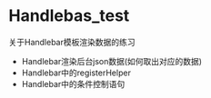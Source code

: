 # Handlebas_test
关于Handlebar模板渲染数据的练习

- Handlebar渲染后台json数据(如何取出对应的数据)
- Handlebar中的registerHelper
- Handlebar中的条件控制语句
